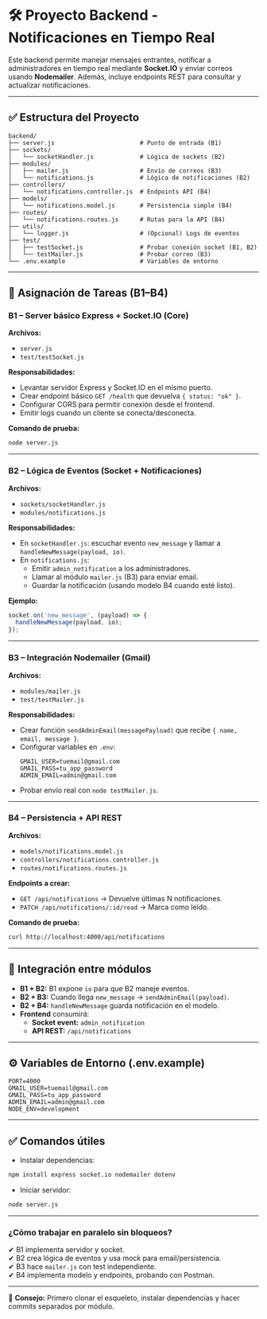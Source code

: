 
# 🛠️ Proyecto Backend - Notificaciones en Tiempo Real

Este backend permite manejar mensajes entrantes, notificar a administradores en tiempo real mediante **Socket.IO** y enviar correos usando **Nodemailer**. Además, incluye endpoints REST para consultar y actualizar notificaciones.

---

## ✅ Estructura del Proyecto

```
backend/
├── server.js                        # Punto de entrada (B1)
├── sockets/
│   └── socketHandler.js             # Lógica de sockets (B2)
├── modules/
│   ├── mailer.js                    # Envío de correos (B3)
│   └── notifications.js             # Lógica de notificaciones (B2)
├── controllers/
│   └── notifications.controller.js  # Endpoints API (B4)
├── models/
│   └── notifications.model.js       # Persistencia simple (B4)
├── routes/
│   └── notifications.routes.js      # Rutas para la API (B4)
├── utils/
│   └── logger.js                    # (Opcional) Logs de eventos
├── test/
│   ├── testSocket.js                # Probar conexión socket (B1, B2)
│   └── testMailer.js                # Probar correo (B3)
└── .env.example                     # Variables de entorno
```

---

## 👥 **Asignación de Tareas (B1–B4)**

### **B1 – Server básico Express + Socket.IO (Core)**  
**Archivos:**  
- `server.js`  
- `test/testSocket.js`  

**Responsabilidades:**  
- Levantar servidor Express y Socket.IO en el mismo puerto.
- Crear endpoint básico `GET /health` que devuelva `{ status: "ok" }`.
- Configurar CORS para permitir conexión desde el frontend.
- Emitir logs cuando un cliente se conecta/desconecta.

**Comando de prueba:**  
```bash
node server.js
```

---

### **B2 – Lógica de Eventos (Socket + Notificaciones)**  
**Archivos:**  
- `sockets/socketHandler.js`  
- `modules/notifications.js`  

**Responsabilidades:**  
- En `socketHandler.js`: escuchar evento `new_message` y llamar a `handleNewMessage(payload, io)`.
- En `notifications.js`:
  - Emitir `admin_notification` a los administradores.
  - Llamar al módulo `mailer.js` (B3) para enviar email.
  - Guardar la notificación (usando modelo B4 cuando esté listo).

**Ejemplo:**  
```js
socket.on('new_message', (payload) => {
  handleNewMessage(payload, io);
});
```

---

### **B3 – Integración Nodemailer (Gmail)**  
**Archivos:**  
- `modules/mailer.js`  
- `test/testMailer.js`  

**Responsabilidades:**  
- Crear función `sendAdminEmail(messagePayload)` que recibe `{ name, email, message }`.
- Configurar variables en `.env`:
  ```
  GMAIL_USER=tuemail@gmail.com
  GMAIL_PASS=tu_app_password
  ADMIN_EMAIL=admin@gmail.com
  ```
- Probar envío real con `node testMailer.js`.

---

### **B4 – Persistencia + API REST**  
**Archivos:**  
- `models/notifications.model.js`  
- `controllers/notifications.controller.js`  
- `routes/notifications.routes.js`  

**Endpoints a crear:**  
- `GET /api/notifications` → Devuelve últimas N notificaciones.
- `PATCH /api/notifications/:id/read` → Marca como leído.

**Comando de prueba:**  
```bash
curl http://localhost:4000/api/notifications
```

---

## 🔗 **Integración entre módulos**
- **B1 + B2:** B1 expone `io` para que B2 maneje eventos.
- **B2 + B3:** Cuando llega `new_message` → `sendAdminEmail(payload)`.
- **B2 + B4:** `handleNewMessage` guarda notificación en el modelo.
- **Frontend** consumirá:
  - **Socket event:** `admin_notification`
  - **API REST:** `/api/notifications`

---

## ⚙️ Variables de Entorno (.env.example)
```
PORT=4000
GMAIL_USER=tuemail@gmail.com
GMAIL_PASS=tu_app_password
ADMIN_EMAIL=admin@gmail.com
NODE_ENV=development
```

---

## ✅ Comandos útiles
- Instalar dependencias:
```bash
npm install express socket.io nodemailer dotenv
```

- Iniciar servidor:
```bash
node server.js
```

---

### **¿Cómo trabajar en paralelo sin bloqueos?**
✔ B1 implementa servidor y socket.  
✔ B2 crea lógica de eventos y usa mock para email/persistencia.  
✔ B3 hace `mailer.js` con test independiente.  
✔ B4 implementa modelo y endpoints, probando con Postman.  

---

📌 **Consejo:** Primero clonar el esqueleto, instalar dependencias y hacer commits separados por módulo.
